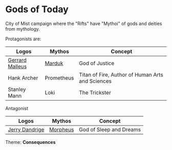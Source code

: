 # Gods of Today

City of Mist campaign where the "Rifts" have "Mythoi" of gods and deities from mythology.

Protagonists are:

|   Logos           |   Mythos      |   Concept
|-------------------|---------------|------------------
|   [Gerrard Malleus](docs/gerrard.html "Gerrard Malleus") |   [Marduk](docs/marduk.html "Marduk")      |   God of Justice
|   Hank Archer     |   Prometheus  |   Titan of Fire, Author of Human Arts and Sciences
|   Stanley Mann    |   Loki        |   The Trickster

Antagonist

|   Logos           |   Mythos      |   Concept
|-------------------|---------------|------------------
|   [Jerry Dandrige](docs/morpheus.html "Jerry Dandrige") |   [Morpheus](docs/morpheus.html "Morpheus")      |   God of Sleep and Dreams


Theme: **Consequences**

